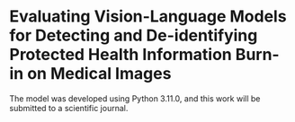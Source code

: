 # Evaluating Vision-Language Models for Detecting and De-identifying Protected Health Information Burn-in on Medical Images
The model was developed using Python 3.11.0, and this work will be submitted to a scientific journal.
